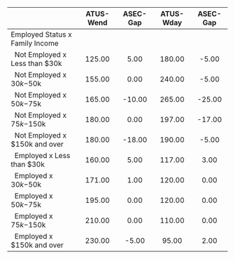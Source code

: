 
|                      |    ATUS-Wend |     ASEC-Gap |    ATUS-Wday |     ASEC-Gap |
| -------------------- | :----------: | :----------: | :----------: | :----------: |
| Employed Status x Family Income |              |              |              |              |
| &nbsp;&nbsp;Not Employed x Less than $30k |       125.00 |         5.00 |       180.00 |        -5.00 |
| &nbsp;&nbsp;Not Employed x $30k-$50k |       155.00 |         0.00 |       240.00 |        -5.00 |
| &nbsp;&nbsp;Not Employed x $50k-$75k |       165.00 |       -10.00 |       265.00 |       -25.00 |
| &nbsp;&nbsp;Not Employed x $75k-$150k |       180.00 |         0.00 |       197.00 |       -17.00 |
| &nbsp;&nbsp;Not Employed x $150k and over |       180.00 |       -18.00 |       190.00 |        -5.00 |
| &nbsp;&nbsp;Employed x Less than $30k |       160.00 |         5.00 |       117.00 |         3.00 |
| &nbsp;&nbsp;Employed x $30k-$50k |       171.00 |         1.00 |       120.00 |         0.00 |
| &nbsp;&nbsp;Employed x $50k-$75k |       195.00 |         0.00 |       120.00 |         0.00 |
| &nbsp;&nbsp;Employed x $75k-$150k |       210.00 |         0.00 |       110.00 |         0.00 |
| &nbsp;&nbsp;Employed x $150k and over |       230.00 |        -5.00 |        95.00 |         2.00 |

